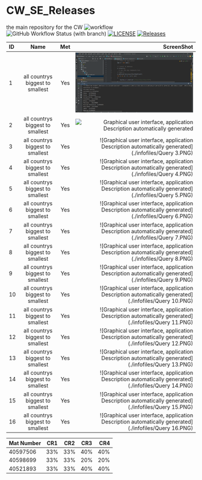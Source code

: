 # CW_SE_Releases
the main repository for the CW
![workflow](https://github.com/Jln2002/CW_SE_Releases/actions/workflows/main.yml/badge.svg)
![GitHub Workflow Status (with branch)](https://img.shields.io/github/actions/workflow/status/Jln2002/CW_SE_Releases/main.yml?branch=Developer)
[![LICENSE](https://img.shields.io/github/license/Jln2002/CW_SE_Releases.svg?style=flat-square)](https://github.com/<Jln2002>/CW_SE_Releases/blob/master/LICENSE)
[![Releases](https://img.shields.io/github/release/Jln2002/CW_SE_Releases/all.svg?style=flat-square)](https://github.com/<Jln2002>/CW_SE_Releases/releases)

| ID | Name | Met | ScreenShot |
|:---|:----:|:---:|-----------:|
| 1  | all countrys biggest to smallest     | Yes | ![Graphical user interface, application Description automatically generated](./infofiles/Capture.PNG)|
| 2  | all countrys biggest to smallest     | Yes | ![Graphical user interface, application Description automatically generated](./infofiles/Query2.PNG)|
| 3  | all countrys biggest to smallest     | Yes | ![Graphical user interface, application Description automatically generated](./infofiles/Query 3.PNG)|
| 4  | all countrys biggest to smallest     | Yes | ![Graphical user interface, application Description automatically generated](./infofiles/Query 4.PNG)|
| 5  | all countrys biggest to smallest     | Yes | ![Graphical user interface, application Description automatically generated](./infofiles/Query 5.PNG)|
| 6  | all countrys biggest to smallest     | Yes | ![Graphical user interface, application Description automatically generated](./infofiles/Query 6.PNG)|
| 7  | all countrys biggest to smallest     | Yes | ![Graphical user interface, application Description automatically generated](./infofiles/Query 7.PNG)|
| 8  | all countrys biggest to smallest     | Yes | ![Graphical user interface, application Description automatically generated](./infofiles/Query 8.PNG)|
| 9  | all countrys biggest to smallest     | Yes | ![Graphical user interface, application Description automatically generated](./infofiles/Query 9.PNG)|
| 10  | all countrys biggest to smallest     | Yes | ![Graphical user interface, application Description automatically generated](./infofiles/Query 10.PNG)|
| 11  | all countrys biggest to smallest     | Yes | ![Graphical user interface, application Description automatically generated](./infofiles/Query 11.PNG)|
| 12  | all countrys biggest to smallest     | Yes | ![Graphical user interface, application Description automatically generated](./infofiles/Query 12.PNG)|
| 13  | all countrys biggest to smallest     | Yes | ![Graphical user interface, application Description automatically generated](./infofiles/Query 13.PNG)|
| 14  | all countrys biggest to smallest     | Yes | ![Graphical user interface, application Description automatically generated](./infofiles/Query 14.PNG)|
| 15  | all countrys biggest to smallest     | Yes | ![Graphical user interface, application Description automatically generated](./infofiles/Query 15.PNG)|
| 16  | all countrys biggest to smallest     | Yes | ![Graphical user interface, application Description automatically generated](./infofiles/Query 16.PNG)|



| Mat Number | CR1 | CR2 | CR3 | CR4 |
|:-----------|:---:|:---:|:---:|----:|
| 40597506  | 33% | 33% | 40% | 40% |
| 40598699 | 33% | 33% | 20% | 20% |
| 40521893 | 33% | 33% | 40% | 40% |
